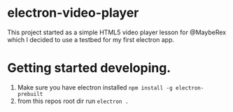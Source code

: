 # electron-video-player
This project started as a simple HTML5 video player lesson for @MaybeRex which I decided to use a testbed for my first electron app.


# Getting started developing.

1. Make sure you have electron installed ` npm install -g electron-prebuilt `
2. from this repos root dir run ` electron . `


